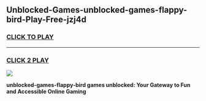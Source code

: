 
## Unblocked-Games-unblocked-games-flappy-bird-Play-Free-jzj4d
<h3>
<a href="https://premium76.site?title=unblocked-games-flappy-bird&ref=22A">CLICK TO PLAY</a></h3>
<hr>

<h3>
<a href="https://premium76.site?title=unblocked-games-flappy-bird&ref=22A">CLICK 2 PLAY</a>
  
</h3>

<a href="https://premium76.site?title=unblocked-games-flappy-bird&ref=22A"><img src="https://clearcache.store/games.png"></a>


**unblocked-games-flappy-bird games unblocked: Your Gateway to Fun and Accessible Online Gaming**

